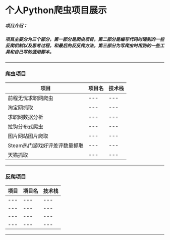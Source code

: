 
# 个人Python爬虫项目展示

##### 项目介绍：
##### 项目主要分为三个部分，第一部分是爬虫项目，第二部分是编写代码时碰到的一些反爬机制以及思考过程，和最后的反反爬方法，第三部分为写爬虫时用到的一些工具和自己写的通用脚本。  
****  
### 爬虫项目  

|项目|项目名|技术栈|
|---|---|---
|前程无忧求职网爬虫|---|---
|淘宝网抓取|---|---
|求职网数据分析|---|---
|拉钩分布式爬虫|---|---
|图片网站图片爬取|---|---
|Steam热门游戏好评差评数量抓取|---|---
|天猫抓取|---|---

****

### 反爬项目

|项目|项目名|技术栈|
|---|---|---
|---|---|---
|---|---|---
|---|---|---
|---|---|---
****
